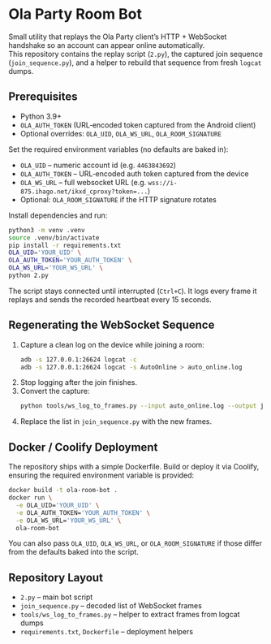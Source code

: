 # Ola Party Room Bot

Small utility that replays the Ola Party client’s HTTP + WebSocket handshake so an account can appear online automatically.  
This repository contains the replay script (`2.py`), the captured join sequence (`join_sequence.py`), and a helper to rebuild that sequence from fresh `logcat` dumps.

## Prerequisites

- Python 3.9+
- `OLA_AUTH_TOKEN` (URL‑encoded token captured from the Android client)
- Optional overrides: `OLA_UID`, `OLA_WS_URL`, `OLA_ROOM_SIGNATURE`

Set the required environment variables (no defaults are baked in):

- `OLA_UID` – numeric account id (e.g. `4463843692`)
- `OLA_AUTH_TOKEN` – URL‑encoded auth token captured from the device
- `OLA_WS_URL` – full websocket URL (e.g. `wss://i-875.ihago.net/ikxd_cproxy?token=...`)
- Optional: `OLA_ROOM_SIGNATURE` if the HTTP signature rotates

Install dependencies and run:

```bash
python3 -m venv .venv
source .venv/bin/activate
pip install -r requirements.txt
OLA_UID='YOUR_UID' \
OLA_AUTH_TOKEN='YOUR_AUTH_TOKEN' \
OLA_WS_URL='YOUR_WS_URL' \
python 2.py
```

The script stays connected until interrupted (`Ctrl+C`). It logs every frame it replays and sends the recorded heartbeat every 15 seconds.

## Regenerating the WebSocket Sequence

1. Capture a clean log on the device while joining a room:
   ```bash
   adb -s 127.0.0.1:26624 logcat -c
   adb -s 127.0.0.1:26624 logcat -s AutoOnline > auto_online.log
   ```
2. Stop logging after the join finishes.
3. Convert the capture:
   ```bash
   python tools/ws_log_to_frames.py --input auto_online.log --output join_sequence.pylist
   ```
4. Replace the list in `join_sequence.py` with the new frames.

## Docker / Coolify Deployment

The repository ships with a simple Dockerfile. Build or deploy it via Coolify, ensuring the required environment variable is provided:

```bash
docker build -t ola-room-bot .
docker run \
  -e OLA_UID='YOUR_UID' \
  -e OLA_AUTH_TOKEN='YOUR_AUTH_TOKEN' \
  -e OLA_WS_URL='YOUR_WS_URL' \
  ola-room-bot
```

You can also pass `OLA_UID`, `OLA_WS_URL`, or `OLA_ROOM_SIGNATURE` if those differ from the defaults baked into the script.

## Repository Layout

- `2.py` – main bot script
- `join_sequence.py` – decoded list of WebSocket frames
- `tools/ws_log_to_frames.py` – helper to extract frames from logcat dumps
- `requirements.txt`, `Dockerfile` – deployment helpers
